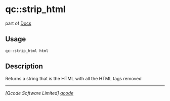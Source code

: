 qc::strip_html
==============

part of [Docs](.)

Usage
-----
`qc::strip_html html`

Description
-----------
Returns a string that is the HTML with all the HTML tags removed

----------------------------------
*[Qcode Software Limited] [qcode]*

[qcode]: www.qcode.co.uk "Qcode Software"